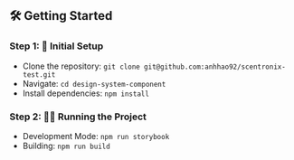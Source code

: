 ## 🛠️ Getting Started

### Step 1: 🚀 Initial Setup

- Clone the repository: `git clone git@github.com:anhhao92/scentronix-test.git`
- Navigate: `cd design-system-component`
- Install dependencies: `npm install`

### Step 2: 🏃‍♂️ Running the Project

- Development Mode: `npm run storybook`
- Building: `npm run build`
